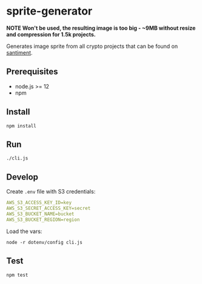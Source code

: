 # sprite-generator

**NOTE Won't be used, the resulting image is too big - ~9MB without resize and compression for 1.5k projects.**

Generates image sprite from all crypto projects that can be found on [santiment](https://api.santiment.net/graphiql?variables=&query=%7B%0A%20%20allProjects%20%7B%0A%20%20%20%20slug%0A%20%20%20%20logo64Url%0A%20%20%7D%0A%7D%0A).

## Prerequisites

* node.js >= 12
* npm

## Install

    npm install

## Run

    ./cli.js

## Develop

Create `.env` file with S3 credentials:

```yaml
AWS_S3_ACCESS_KEY_ID=key
AWS_S3_SECRET_ACCESS_KEY=secret
AWS_S3_BUCKET_NAME=bucket
AWS_S3_BUCKET_REGION=region
```

Load the vars:

    node -r dotenv/config cli.js

## Test

    npm test
